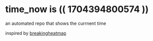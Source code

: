 # time_now is (( 1704394800574 ))

an automated repo that shows the currnent time

inspired by [breakingheatmap](https://github.com/breakingheatmap/breakingheatmap)
